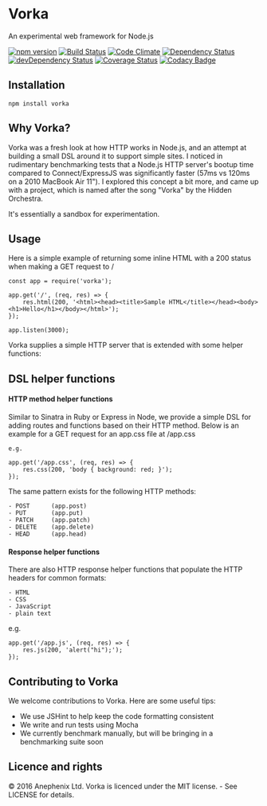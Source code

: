 Vorka
===

An experimental web framework for Node.js

[![npm version](https://badge.fury.io/js/vorka.svg)](http://badge.fury.io/js/vorka)
[![Build Status](https://travis-ci.org/anephenix/vorka.svg?branch=master)](https://travis-ci.org/anephenix/vorka)
[![Code Climate](https://codeclimate.com/github/anephenix/vorka/badges/gpa.svg)](https://codeclimate.com/github/anephenix/vorka)
[![Dependency Status](https://david-dm.org/anephenix/vorka.svg)](https://david-dm.org/anephenix/vorka)
[![devDependency Status](https://david-dm.org/anephenix/vorka/dev-status.svg)](https://david-dm.org/anephenix/vorka#info=devDependencies)
[![Coverage Status](https://coveralls.io/repos/anephenix/vorka/badge.svg?branch=master&service=github)](https://coveralls.io/github/anephenix/vorka?branch=master)
[![Codacy Badge](https://www.codacy.com/project/badge/db641ecf28b2425a8252d949a9b41490)](https://www.codacy.com/app/paulbjensen/vorka)

Installation
---

    npm install vorka

Why Vorka?
---

Vorka was a fresh look at how HTTP works in Node.js, and an attempt at building a small DSL around it to support simple sites. I noticed in rudimentary benchmarking tests that a Node.js HTTP server's bootup time compared to Connect/ExpressJS was significantly faster (57ms vs 120ms on a 2010 MacBook Air 11"). I explored this concept a bit more, and came up with a project, which is named after the song "Vorka" by the Hidden Orchestra.

It's essentially a sandbox for experimentation.

Usage
---

Here is a simple example of returning some inline HTML with a 200 status when making a GET request to /

	const app = require('vorka');

	app.get('/', (req, res) => {
		res.html(200, '<html><head><title>Sample HTML</title></head><body><h1>Hello</h1></body></html>');
	});

	app.listen(3000);

Vorka supplies a simple HTTP server that is extended with some helper functions:

DSL helper functions
---

#### HTTP method helper functions

Similar to Sinatra in Ruby or Express in Node, we provide a simple DSL for adding routes and functions based on their HTTP method. Below is an example for a GET request for an app.css file at /app.css

    e.g.

    app.get('/app.css', (req, res) => {
    	res.css(200, 'body { background: red; }');
    });

The same pattern exists for the following HTTP methods:

	- POST 		(app.post)
	- PUT 		(app.put)
	- PATCH		(app.patch)
	- DELETE 	(app.delete)
	- HEAD 		(app.head)

#### Response helper functions

There are also HTTP response helper functions that populate the HTTP headers for common formats:

	- HTML
	- CSS
	- JavaScript
	- plain text

e.g.

	app.get('/app.js', (req, res) => {
		res.js(200, 'alert("hi");');
	});


Contributing to Vorka
---

We welcome contributions to Vorka. Here are some useful tips:

- We use JSHint to help keep the code formatting consistent
- We write and run tests using Mocha
- We currently benchmark manually, but will be bringing in a benchmarking suite soon

Licence and rights
---

&copy; 2016 Anephenix Ltd. Vorka is licenced under the MIT license. - See LICENSE for details.
